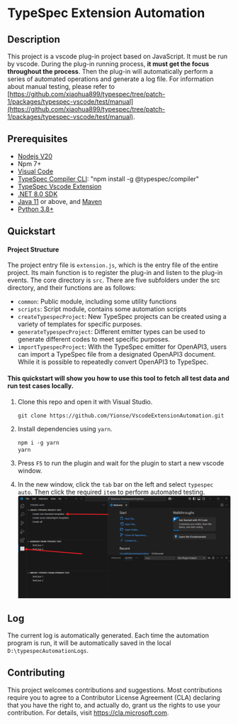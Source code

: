 # TypeSpec Extension Automation

## Description

This project is a vscode plug-in project based on JavaScript. It must be run by vscode. During the plug-in running process, **it must get the focus throughout the process**. Then the plug-in will automatically perform a series of automated operations and generate a log file.
For information about manual testing, please refer to [https://github.com/xiaohua899/typespec/tree/patch-1/packages/typespec-vscode/test/manual](https://github.com/xiaohua899/typespec/tree/patch-1/packages/typespec-vscode/test/manual).

## Prerequisites

- [Nodejs V20](https://nodejs.org/en/download)
- Npm 7+
- [Visual Code](https://code.visualstudio.com/)
- [TypeSpec Compiler CLI](https://typespec.io/docs/): "npm install -g @typespec/compiler"
- [TypeSpec Vscode Extension](https://marketplace.visualstudio.com/items?itemName=typespec.typespec-vscode)
- [.NET 8.0 SDK](https://dotnet.microsoft.com/en-us/download)
- [Java 11](https://www.oracle.com/java/technologies/downloads/) or above, and [Maven](https://maven.apache.org/download.cgi)
- [Python 3.8+](https://www.python.org/downloads/)

## Quickstart

#### Project Structure

The project entry file is `extension.js`, which is the entry file of the entire project. Its main function is to register the plug-in and listen to the plug-in events. The core directory is `src`. There are five subfolders under the src directory, and their functions are as follows:

- `common`: Public module, including some utility functions
- `scripts`: Script module, contains some automation scripts
- `createTypespecProject`: New TypeSpec projects can be created using a variety of templates for specific purposes.
- `generateTypespecProject`: Different emitter types can be used to generate different codes to meet specific purposes.
- `importTypespecProject`: With the TypeSpec emitter for OpenAPI3, users can import a TypeSpec file from a designated OpenAPI3 document. While it is possible to repeatedly convert OpenAPI3 to TypeSpec.

#### This quickstart will show you how to use this tool to fetch all test data and run test cases locally.

1. Clone this repo and open it with Visual Studio.

   ```git
   git clone https://github.com/Yionse/VscodeExtensionAutomation.git
   ```

2. Install dependencies using `yarn`.

   ```
   npm i -g yarn
   yarn
   ```

3. Press `F5` to run the plugin and wait for the plugin to start a new vscode window.
4. In the new window, click the `tab` bar on the left and select `typespec auto`. Then click the required `item` to perform automated testing.
   ![](readme.png)

## Log

The current log is automatically generated. Each time the automation program is run, it will be automatically saved in the local `D:\typespecAutomationLogs`.

## Contributing

This project welcomes contributions and suggestions. Most contributions require you to agree to a Contributor License Agreement (CLA) declaring that you have the right to, and actually do, grant us the rights to use your contribution. For details, visit https://cla.microsoft.com.
